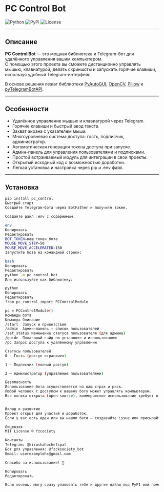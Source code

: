 # PC Control Bot

![Python](https://img.shields.io/badge/python-3.8+-blue.svg)
![PyPI](https://img.shields.io/pypi/v/pc_control.svg)
![License](https://img.shields.io/badge/license-MIT-green.svg)

---

## Описание

**PC Control Bot** — это мощная библиотека и Telegram-бот для удалённого управления вашим компьютером.  
С помощью этого проекта вы сможете дистанционно управлять мышью, клавиатурой, делать скриншоты и запускать горячие клавиши, используя удобный Telegram-интерфейс.

В основе решения лежат библиотеки [PyAutoGUI](https://pyautogui.readthedocs.io/en/latest/), [OpenCV](https://opencv.org/), [Pillow](https://python-pillow.org/) и [pyTelegramBotAPI](https://github.com/eternnoir/pyTelegramBotAPI).

---

## Особенности

- Удалённое управление мышью и клавиатурой через Telegram.
- Горячие клавиши и быстрый ввод текста.
- Захват экрана с указателем мыши.
- Многоуровневая система доступа: гость, подписчик, администратор.
- Автоматическая генерация токена доступа при запуске.
- Админ-панель для управления пользователями и подписками.
- Простой встраиваемый модуль для интеграции в свои проекты.
- Открытый исходный код с возможностью доработки.
- Легкая установка и настройка через pip и .env файл.

---

## Установка

```bash
pip install pc_control
Быстрый старт
Создайте Telegram-бота через BotFather и получите токен.

Создайте файл .env с содержимым:

env
Копировать
Редактировать
BOT_TOKEN=ваш_токен_бота
MOUSE_MOVE_STEP=50
MOUSE_MOVE_ACCELERATED=150
Запустите бота из командной строки:

bash
Копировать
Редактировать
python -m pc_control.bot
Или используйте как библиотеку:

python
Копировать
Редактировать
from pc_control import PCControlModule

pc = PCControlModule()
Команды бота
Команда	Описание
/start	Запуск и приветствие
/admin	Админ-панель — список пользователей
/set_status	Изменение статуса пользователя (для админа)
/guide	Пошаговый гайд по установке и использованию
/pc	Запрос доступа к удалённому управлению

Статусы пользователей
0 — Гость (доступ ограничен)

1 — Подписчик (полный доступ)

2 — Администратор (управление пользователями)

Безопасность
Использование бота осуществляется на ваш страх и риск.
Любой человек с доступом к вашему боту может управлять компьютером.
Вся логика открыта (open-source), коммерческое использование требует отдельной лицензии.


Вклад и развитие
Проект открыт для участия и доработок.
Если у вас есть идеи или вы нашли баги — создавайте issue или присылайте pull request на GitHub.

Лицензия
MIT License © fzcociety

Контакты
Telegram: @kirushahochetspat
Бот для управления: @fzcksociety_bot
Email: userexamplehx@gmail.com

Спасибо за использование! 🚀

Копировать
Редактировать

Если хочешь, могу сразу упаковать тебе и другие файлы под PyPI или помочь с кодом — скажи!